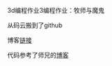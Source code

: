 3d编程作业3编程作业：牧师与魔鬼

从码云搬到了github

博客[链接](https://blog.csdn.net/Jundesky/article/details/100883432)

代码参考了师兄的[博客](https://blog.csdn.net/c486c/article/details/79795708)

